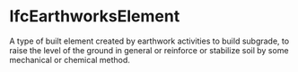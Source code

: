 IfcEarthworksElement
====================
A type of built element created by earthwork activities to build subgrade, to
raise the level of the ground in general or reinforce or stabilize soil by
some mechanical or chemical method.  


